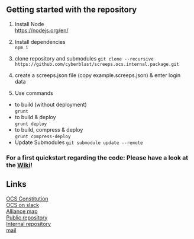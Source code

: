 ## Getting started with the repository  

1. Install Node  
  https://nodejs.org/en/

2. Install dependencies  
  `npm i`  

3. clone repository and submodules
  `git clone --recursive https://github.com/cyberblast/screeps.ocs.internal.package.git`

4. create a screeps.json file (copy example.screeps.json) & enter login data

5. Use commands
  * to build (without deployment)  
  `grunt`  
  * to build & deploy  
  `grunt deploy`  
  * to build, compress & deploy  
  `grunt compress-deploy`  
  * Update Submodules
  `git submodule update --remote`

### For a first quickstart regarding the code: __Please have a look at the [Wiki](https://github.com/ScreepsOCS/screeps.behaviour-action-pattern/wiki)!__

## Links

[OCS Constitution](https://github.com/ScreepsGamers/OCS)  
[OCS on slack](https://screeps.slack.com/messages/ocs)  
[Alliance map](http://www.leagueofautomatednations.com/a/OCS)  
[Public repository](https://github.com/ScreepsOCS/screeps.behaviour-action-pattern)  
[Internal repository](https://github.com/cyberblast/screeps.ocs.internal)  
[mail](mailto://ocs@cyberblast.org)  
